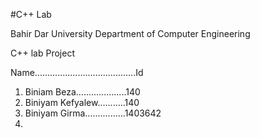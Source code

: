 #C++ Lab

Bahir Dar University Department of Computer Engineering

C++ lab Project

Name........................................Id
1. Biniam Beza....................140
2. Biniyam Kefyalew...........140
3. Biniyam Girma................1403642
4. 
